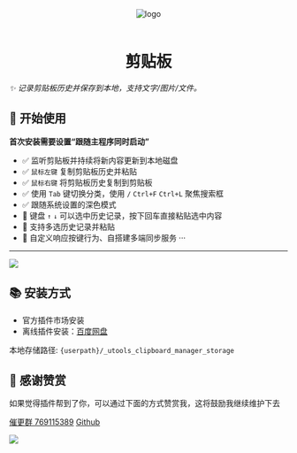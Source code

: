 <div align="center">
  <img src="https://s3.bmp.ovh/imgs/2022/08/15/2bd09da63faf0d78.png" alt="logo" />
  <br></br>
  <h1>剪贴板</h1>
</div>

*✨ 记录剪贴板历史并保存到本地，支持文字/图片/文件。*

## 🔰 开始使用

**首次安装需要设置“跟随主程序同时启动”**

- ✅ 监听剪贴板并持续将新内容更新到本地磁盘
- ✅ `鼠标左键` 复制剪贴板历史并粘贴
- ✅ `鼠标右键` 将剪贴板历史复制到剪贴板
- ✅ 使用 `Tab` 键切换分类，使用 `/`  `Ctrl+F` `Ctrl+L` 聚焦搜索框
- ✅ 跟随系统设置的深色模式
- 🎁 键盘 `↑` `↓` 可以选中历史记录，按下回车直接粘贴选中内容
- 🎁 支持多选历史记录并粘贴
- 🎁 自定义响应按键行为、自搭建多端同步服务 ···

--------

![](https://s3.bmp.ovh/imgs/2022/08/15/6b9d2a5c03bd6cd7.png)

## 📚 安装方式

- 官方插件市场安装
- 离线插件安装：[百度网盘](https://pan.baidu.com/s/14GJIXWDU2F4jsqDDq73aFg?pwd=Ziuc)

本地存储路径: `{userpath}/_utools_clipboard_manager_storage`

## 💝 感谢赞赏

如果觉得插件帮到了你，可以通过下面的方式赞赏我，这将鼓励我继续维护下去

[催更群 769115389](https://qm.qq.com/cgi-bin/qm/qr?k=9qfHKTaQuWqYN1ys1yiQPdJ4iIlHwgL5&jump_from=webapi)  [Github](https://github.com/ZiuChen)

![](https://s3.bmp.ovh/imgs/2022/08/16/d80846c12d2b0094.png)